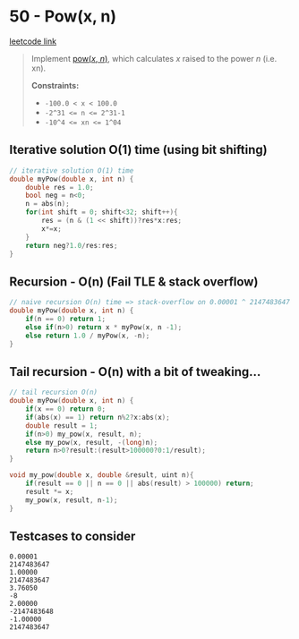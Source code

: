 # 50 - Pow(x, n)

[leetcode link](https://leetcode.com/problems/powx-n/)

> Implement [pow(*x*, *n*)](http://www.cplusplus.com/reference/valarray/pow/), which calculates *x* raised to the power *n* (i.e. xn).
>
> **Constraints:**
>
> - `-100.0 < x < 100.0`
> - `-2^31 <= n <= 2^31-1`
> - `-10^4 <= xn <= 1^04`

## Iterative solution O(1) time (using bit shifting)

```cpp
// iterative solution O(1) time
double myPow(double x, int n) {
    double res = 1.0;
    bool neg = n<0;
    n = abs(n);
    for(int shift = 0; shift<32; shift++){
        res = (n & (1 << shift))?res*x:res;
        x*=x;
    }
    return neg?1.0/res:res;
}
```
## Recursion - O(n) (Fail TLE & stack overflow)

```cpp
// naive recursion O(n) time => stack-overflow on 0.00001 ^ 2147483647
double myPow(double x, int n) {
    if(n == 0) return 1;
    else if(n>0) return x * myPow(x, n -1);
    else return 1.0 / myPow(x, -n);
}
```
## Tail recursion - O(n) with a bit of tweaking...

```cpp
// tail recursion O(n)
double myPow(double x, int n) {
    if(x == 0) return 0;
    if(abs(x) == 1) return n%2?x:abs(x);
    double result = 1;
    if(n>0) my_pow(x, result, n);
    else my_pow(x, result, -(long)n);
    return n>0?result:(result>100000?0:1/result);
}

void my_pow(double x, double &result, uint n){
    if(result == 0 || n == 0 || abs(result) > 100000) return;
    result *= x;
    my_pow(x, result, n-1);
}
```
## Testcases to consider

```
0.00001
2147483647
1.00000
2147483647
3.76050
-8
2.00000
-2147483648
-1.00000
2147483647
```

